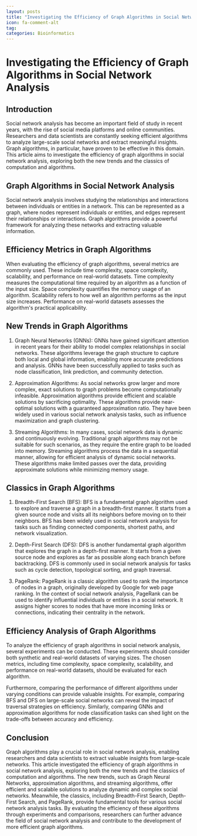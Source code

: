 ```yaml
---
layout: posts
title: "Investigating the Efficiency of Graph Algorithms in Social Network Analysis"
icon: fa-comment-alt
tag:      
categories: Bioinformatics
---
```



# Investigating the Efficiency of Graph Algorithms in Social Network Analysis

## Introduction

Social network analysis has become an important field of study in recent years, with the rise of social media platforms and online communities. Researchers and data scientists are constantly seeking efficient algorithms to analyze large-scale social networks and extract meaningful insights. Graph algorithms, in particular, have proven to be effective in this domain. This article aims to investigate the efficiency of graph algorithms in social network analysis, exploring both the new trends and the classics of computation and algorithms.

## Graph Algorithms in Social Network Analysis

Social network analysis involves studying the relationships and interactions between individuals or entities in a network. This can be represented as a graph, where nodes represent individuals or entities, and edges represent their relationships or interactions. Graph algorithms provide a powerful framework for analyzing these networks and extracting valuable information.

## Efficiency Metrics in Graph Algorithms

When evaluating the efficiency of graph algorithms, several metrics are commonly used. These include time complexity, space complexity, scalability, and performance on real-world datasets. Time complexity measures the computational time required by an algorithm as a function of the input size. Space complexity quantifies the memory usage of an algorithm. Scalability refers to how well an algorithm performs as the input size increases. Performance on real-world datasets assesses the algorithm's practical applicability.

## New Trends in Graph Algorithms

1. Graph Neural Networks (GNNs): GNNs have gained significant attention in recent years for their ability to model complex relationships in social networks. These algorithms leverage the graph structure to capture both local and global information, enabling more accurate predictions and analysis. GNNs have been successfully applied to tasks such as node classification, link prediction, and community detection.

2. Approximation Algorithms: As social networks grow larger and more complex, exact solutions to graph problems become computationally infeasible. Approximation algorithms provide efficient and scalable solutions by sacrificing optimality. These algorithms provide near-optimal solutions with a guaranteed approximation ratio. They have been widely used in various social network analysis tasks, such as influence maximization and graph clustering.

3. Streaming Algorithms: In many cases, social network data is dynamic and continuously evolving. Traditional graph algorithms may not be suitable for such scenarios, as they require the entire graph to be loaded into memory. Streaming algorithms process the data in a sequential manner, allowing for efficient analysis of dynamic social networks. These algorithms make limited passes over the data, providing approximate solutions while minimizing memory usage.

## Classics in Graph Algorithms

1. Breadth-First Search (BFS): BFS is a fundamental graph algorithm used to explore and traverse a graph in a breadth-first manner. It starts from a given source node and visits all its neighbors before moving on to their neighbors. BFS has been widely used in social network analysis for tasks such as finding connected components, shortest paths, and network visualization.

2. Depth-First Search (DFS): DFS is another fundamental graph algorithm that explores the graph in a depth-first manner. It starts from a given source node and explores as far as possible along each branch before backtracking. DFS is commonly used in social network analysis for tasks such as cycle detection, topological sorting, and graph traversal.

3. PageRank: PageRank is a classic algorithm used to rank the importance of nodes in a graph, originally developed by Google for web page ranking. In the context of social network analysis, PageRank can be used to identify influential individuals or entities in a social network. It assigns higher scores to nodes that have more incoming links or connections, indicating their centrality in the network.

## Efficiency Analysis of Graph Algorithms

To analyze the efficiency of graph algorithms in social network analysis, several experiments can be conducted. These experiments should consider both synthetic and real-world datasets of varying sizes. The chosen metrics, including time complexity, space complexity, scalability, and performance on real-world datasets, should be evaluated for each algorithm.

Furthermore, comparing the performance of different algorithms under varying conditions can provide valuable insights. For example, comparing BFS and DFS on large-scale social networks can reveal the impact of traversal strategies on efficiency. Similarly, comparing GNNs and approximation algorithms for node classification tasks can shed light on the trade-offs between accuracy and efficiency.

## Conclusion

Graph algorithms play a crucial role in social network analysis, enabling researchers and data scientists to extract valuable insights from large-scale networks. This article investigated the efficiency of graph algorithms in social network analysis, exploring both the new trends and the classics of computation and algorithms. The new trends, such as Graph Neural Networks, approximation algorithms, and streaming algorithms, offer efficient and scalable solutions to analyze dynamic and complex social networks. Meanwhile, the classics, including Breadth-First Search, Depth-First Search, and PageRank, provide fundamental tools for various social network analysis tasks. By evaluating the efficiency of these algorithms through experiments and comparisons, researchers can further advance the field of social network analysis and contribute to the development of more efficient graph algorithms.